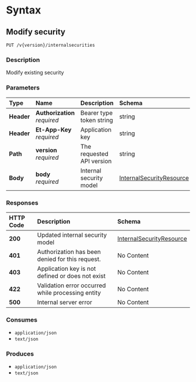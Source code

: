# Syntax

## Modify security

```text
PUT /v{version}/internalsecurities
```

### Description

Modify existing security

### Parameters

| Type | Name | Description | Schema | Default |
| :--- | :--- | :--- | :--- | :--- |
| **Header** | **Authorization**   _required_ | Bearer type token string | string |  |
| **Header** | **Et-App-Key**   _required_ | Application key | string |  |
| **Path** | **version**   _required_ | The requested API version | string | `"1.0"` |
| **Body** | **body**   _required_ | Internal security model | [InternalSecurityResource](internalsecurities_modifysecurity.md#internalsecurityresource) |  |

### Responses

| HTTP Code | Description | Schema |
| :--- | :--- | :--- |
| **200** | Updated internal security model | [InternalSecurityResource](internalsecurities_modifysecurity.md#internalsecurityresource) |
| **401** | Authorization has been denied for this request. | No Content |
| **403** | Application key is not defined or does not exist | No Content |
| **422** | Validation error occurred while processing entity | No Content |
| **500** | Internal server error | No Content |

### Consumes

* `application/json`
* `text/json`

### Produces

* `application/json`
* `text/json`

